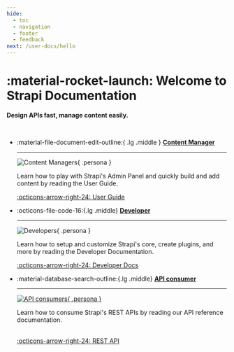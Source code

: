 ```yaml
---
hide:
  - toc
  - navigation
  - footer
  - feedback
next: /user-docs/hello
---
```


# :material-rocket-launch: Welcome to Strapi Documentation

__Design APIs fast, manage content easily.__

<br/>

<div class="grid cards" markdown>

-   :material-file-document-edit-outline:{ .lg .middle } [__Content Manager__](/user-docs/intro/)

    ---

    ![Content Managers](/assets/persona1.svg){ .persona }

    Learn how to play with Strapi's Admin Panel and quickly build and add content by reading the User Guide.

    [:octicons-arrow-right-24: User Guide](/user-docs/intro/)

-   :octicons-file-code-16:{.lg .middle} [__Developer__](/dev-docs/hello/)

    ---

    ![Developers](/assets/persona2.svg){ .persona }

    Learn how to setup and customize Strapi's core, create plugins, and more by reading the Developer Documentation.

    [:octicons-arrow-right-24: Developer Docs](/dev-docs/hello/)

-   :material-database-search-outline:{.lg .middle} [__API consumer__](/dev-docs/api/rest-api/)

    ---

    [![API consumers](/assets/persona3.svg){ .persona }](#)
    
    Learn how to consume Strapi's REST APIs by reading our API reference documentation.<br/><br/>

    [:octicons-arrow-right-24: REST API](/dev-docs/api/rest-api/)

</div>